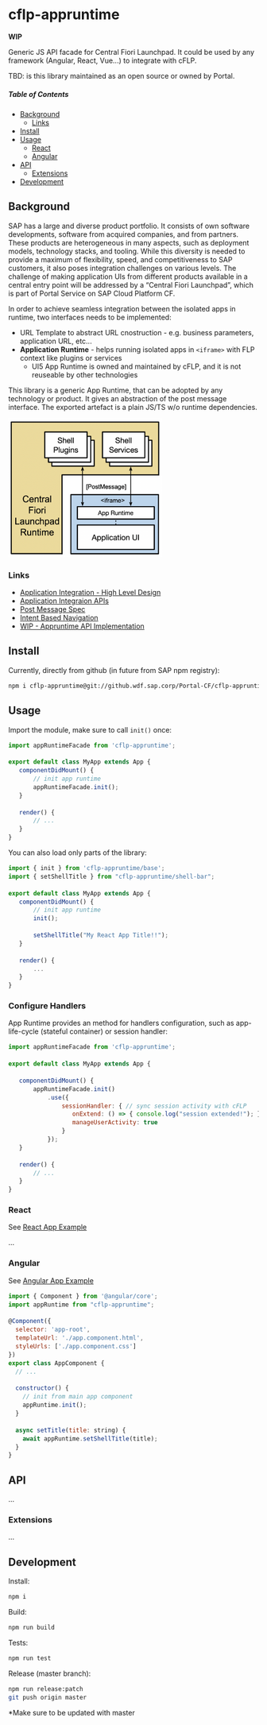 # cflp-appruntime

**WIP**

Generic JS API facade for Central Fiori Launchpad.
It could be used by any framework (Angular, React, Vue...) to integrate with cFLP.

TBD: is this library maintained as an open source or owned by Portal.

##### Table of Contents

- [Background](#background)
    - [Links](#links)
- [Install](#install)
- [Usage](#usage)
    - [React](#react)
    - [Angular](#angular)
- [API](#usage)
    - [Extensions](#extensions)
- [Development](#development)



## Background

SAP has a large and diverse product portfolio. It consists of own software developments, software from acquired companies, and from partners. These products are heterogeneous in many aspects, such as deployment models, technology stacks, and tooling. While this diversity is needed to provide a maximum of flexibility, speed, and competitiveness to SAP customers, it also poses integration challenges on various levels. The challenge of making application UIs from different products available in a central entry point will be addressed by a “Central Fiori Launchpad”, which is part of Portal Service on SAP Cloud Platform CF.

In order to achieve seamless integration between the isolated apps in runtime, two interfaces needs to be implemented: 

- URL Template to abstract URL cnostruction - e.g. business parameters, application URL, etc...
- **Application Runtime** - helps running isolated apps in `<iframe>` with FLP context like plugins or services
  - UI5 App Runtime is owned and maintained by cFLP, and it is not reuseable by other technologies

This library is a generic App Runtime, that can be adopted by any technology or product.
It gives an abstraction of the post message interface. The exported artefact is a plain JS/TS w/o runtime dependencies. 

<img src="assets/diagram.png" width="310" height="280">

### Links

- [Application Integration - High Level Design](https://wiki.wdf.sap.corp/wiki/display/unifiedshell/Application+Integration+-+High+Level+Design)
- [Application Integraion APIs](https://wiki.wdf.sap.corp/wiki/display/uxintegra/Application+Integration+APIs)
- [Post Message Spec](https://wiki.wdf.sap.corp/wiki/display/unifiedshell/Post+Message+Service)
- [Intent Based Navigation](https://wiki.wdf.sap.corp/wiki/display/uxintegra/Intent-based+navigation)
- [WIP - Appruntime API Implementation](https://wiki.wdf.sap.corp/wiki/x/X3yMhw)

## Install

Currently, directly from github (in future from SAP npm registry):

```bash
npm i cflp-appruntime@git://github.wdf.sap.corp/Portal-CF/cflp-appruntime.git
```

## Usage

Import the module, make sure to call `init()` once:

```js
import appRuntimeFacade from 'cflp-appruntime';

export default class MyApp extends App {
   componentDidMount() {
       // init app runtime
       appRuntimeFacade.init();
   }

   render() {
       // ...
   }
}
```

You can also load only parts of the library:

```js
import { init } from 'cflp-appruntime/base';
import { setShellTitle } from "cflp-appruntime/shell-bar";

export default class MyApp extends App {
   componentDidMount() {
       // init app runtime
       init();

       setShellTitle("My React App Title!!");
   }

   render() {
       ...
   }
}
```

### Configure Handlers

App Runtime provides an method for handlers configuration, such as app-life-cycle (stateful container) or session handler:

```js
import appRuntimeFacade from 'cflp-appruntime';

export default class MyApp extends App {

   componentDidMount() {
       appRuntimeFacade.init()
           .use({
               sessionHandler: { // sync session activity with cFLP
                  onExtend: () => { console.log("session extended!"); },
                  manageUserActivity: true
               }
           });
   }

   render() {
       // ...
   }
}
```


### React

See [React App Example](https://github.wdf.sap.corp/I303129/cflp-react-app)

...

### Angular

See [Angular App Example](https://github.wdf.sap.corp/I303129/cflp-angular-app)

```js
import { Component } from '@angular/core';
import appRuntime from "cflp-appruntime";

@Component({
  selector: 'app-root',
  templateUrl: './app.component.html',
  styleUrls: ['./app.component.css']
})
export class AppComponent {
  // ...

  constructor() {
    // init from main app component
    appRuntime.init();
  }

  async setTitle(title: string) {
    await appRuntime.setShellTitle(title);
  }
}
```

## API

...

### Extensions

...

## Development

Install:
```bash
npm i
```

Build:
```bash
npm run build
```

Tests:
```bash
npm run test
```

Release (master branch):
```bash
npm run release:patch
git push origin master
```
*Make sure to be updated with master
